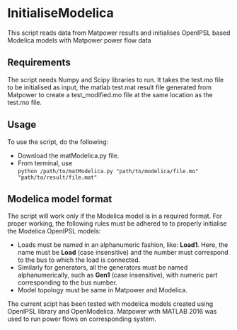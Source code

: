 # InitialiseModelica
This script reads data from Matpower results and initialises OpenIPSL based Modelica models with Matpower power flow data

## Requirements
The script needs Numpy and Scipy libraries to run. It takes the test.mo file to be initialised as input, the matlab test.mat result file generated from Matpower to create a test_modified.mo file at the same location as the test.mo file.
  
## Usage
To use the script, do the following:  

- Download the matModelica.py file.
- From terminal, use  
`python /path/to/matModelica.py "path/to/modelica/file.mo" "path/to/result/file.mat"`

## Modelica model format
The script will work only if the Modelica model is in a required format. For proper working, the following rules must be adhered to to properly initialise the Modelica OpenIPSL models:

  - Loads must be named in an alphanumeric fashion, like: **Load1**. Here, the name must be **Load** (case insensitive) and the number must correspond to the bus to which the load is connected.
  - Similarly for generators, all the generators must be named alphanumerically, such as **Gen1** (case insensitive), with numeric part corresponding to the bus number.
  - Model topology must be same in Matpower and Modelica.
  

The current scipt has been tested with modelica models created using OpenIPSL library and OpenModelica. Matpower with MATLAB 2016 was used to run power flows on corresponding system.
